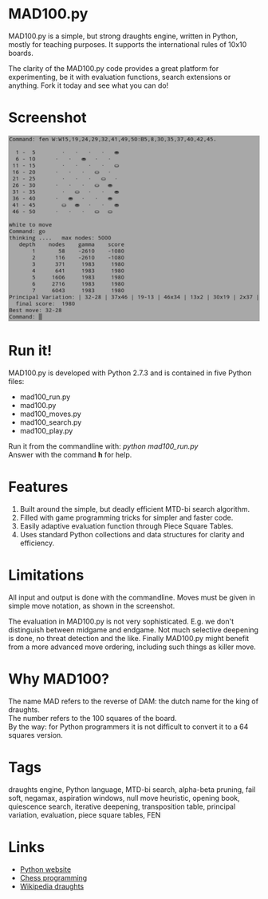 
MAD100.py
=========
MAD100.py is a simple, but strong draughts engine, written in Python, mostly for teaching purposes.
It supports the international rules of 10x10 boards.

The clarity of the MAD100.py code provides a great platform for experimenting, be it with evaluation functions, search extensions or anything. Fork it today and see what you can do!

Screenshot
==========

![MAD100 in action](images/mad100_in_action.png)

Run it!
=======
MAD100.py is developed with Python 2.7.3 and is contained in five Python files:
- mad100_run.py
- mad100.py 
- mad100_moves.py
- mad100_search.py
- mad100_play.py 

Run it from the commandline with: *python mad100_run.py*  
Answer with the command **h** for help.

Features
========
1. Built around the simple, but deadly efficient MTD-bi search algorithm.
2. Filled with game programming tricks for simpler and faster code.
3. Easily adaptive evaluation function through Piece Square Tables.
4. Uses standard Python collections and data structures for clarity and efficiency.

Limitations
===========
All input and output is done with the commandline.
Moves must be given in simple move notation, as shown in the screenshot.

The evaluation in MAD100.py is not very sophisticated. E.g. we don't distinguish between midgame and endgame. Not much selective deepening is done, no threat detection and the like. Finally MAD100.py might benefit from a more advanced move ordering, including such things as killer move.

Why MAD100?
===========
The name MAD refers to the reverse of DAM: the dutch name for the king of draughts.  
The number refers to the 100 squares of the board.  
By the way: for Python programmers it is not difficult to convert it to a 64 squares version.

Tags
====
draughts engine, Python language, MTD-bi search, alpha-beta pruning, fail soft, negamax, aspiration windows, null move heuristic,  opening book, quiescence search, iterative deepening, transposition table, principal variation, evaluation, piece square tables, FEN

Links
=====
- [Python website](www.python.org)
- [Chess programming](chessprogramming.wikispaces.com)
- [Wikipedia draughts](en.wikipedia.org/wiki/International_draughts)

